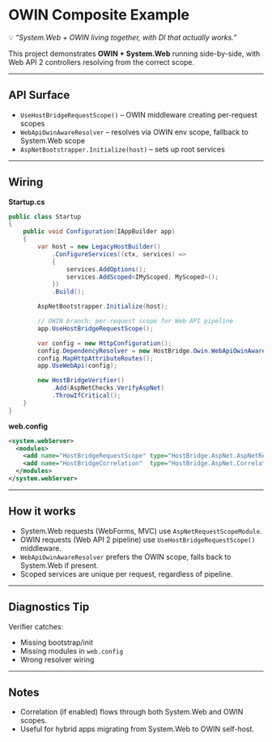 ﻿[//]: # (./examples/OwinComposite/README.md)

# OWIN Composite Example

💡 *“System.Web + OWIN living together, with DI that actually works.”*

This project demonstrates **OWIN + System.Web** running side-by-side,
with Web API 2 controllers resolving from the correct scope.

---

## API Surface

- `UseHostBridgeRequestScope()` – OWIN middleware creating per-request scopes
- `WebApiOwinAwareResolver` – resolves via OWIN env scope, fallback to System.Web scope
- `AspNetBootstrapper.Initialize(host)` – sets up root services

---

## Wiring

**Startup.cs**

```csharp
public class Startup
{
    public void Configuration(IAppBuilder app)
    {
        var host = new LegacyHostBuilder()
            .ConfigureServices((ctx, services) =>
            {
                services.AddOptions();
                services.AddScoped<IMyScoped, MyScoped>();
            })
            .Build();

        AspNetBootstrapper.Initialize(host);

        // OWIN branch: per-request scope for Web API pipeline
        app.UseHostBridgeRequestScope();

        var config = new HttpConfiguration();
        config.DependencyResolver = new HostBridge.Owin.WebApiOwinAwareResolver();
        config.MapHttpAttributeRoutes();
        app.UseWebApi(config);

        new HostBridgeVerifier()
            .Add(AspNetChecks.VerifyAspNet)
            .ThrowIfCritical();
    }
}
```

**web.config**

```xml
<system.webServer>
  <modules>
    <add name="HostBridgeRequestScope" type="HostBridge.AspNet.AspNetRequestScopeModule" />
    <add name="HostBridgeCorrelation"  type="HostBridge.AspNet.CorrelationHttpModule" />
  </modules>
</system.webServer>
```

---

## How it works

* System.Web requests (WebForms, MVC) use `AspNetRequestScopeModule`.
* OWIN requests (Web API 2 pipeline) use `UseHostBridgeRequestScope()` middleware.
* `WebApiOwinAwareResolver` prefers the OWIN scope, falls back to System.Web if present.
* Scoped services are unique per request, regardless of pipeline.

---

## Diagnostics Tip

Verifier catches:

* Missing bootstrap/init
* Missing modules in `web.config`
* Wrong resolver wiring

---

## Notes

* Correlation (if enabled) flows through both System.Web and OWIN scopes.
* Useful for hybrid apps migrating from System.Web to OWIN self-host.